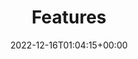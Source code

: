 ---
weight: 505
title: "Features"
description: "A guide to the core features of Lotus Docs."
icon: auto_awesome
date: 2022-12-16T01:04:15+00:00
lastmod: 2022-12-16T01:04:15+00:00
draft: false
images: []
---